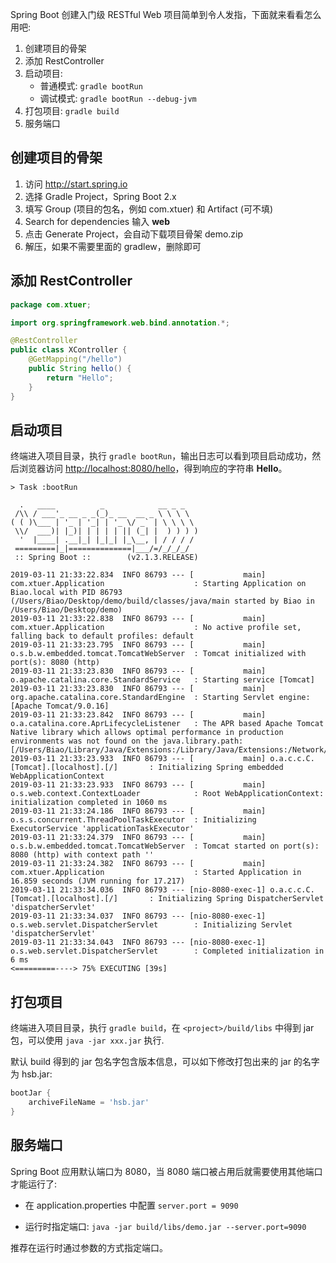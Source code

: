 Spring Boot 创建入门级 RESTful Web 项目简单到令人发指，下面就来看看怎么用吧:

1. 创建项目的骨架
2. 添加 RestController
3. 启动项目: 
   * 普通模式: `gradle bootRun`
   * 调试模式: `gradle bootRun --debug-jvm`
4. 打包项目: `gradle build` 
5. 服务端口

## 创建项目的骨架

1. 访问 <http://start.spring.io>
2. 选择 Gradle Project，Spring Boot 2.x
3. 填写 Group (项目的包名，例如 com.xtuer) 和 Artifact (可不填)
4. Search for dependencies 输入 **web**
5. 点击 Generate Project，会自动下载项目骨架 demo.zip
6. 解压，如果不需要里面的 gradlew，删除即可<!--more-->

## 添加 RestController

```java
package com.xtuer;

import org.springframework.web.bind.annotation.*;

@RestController
public class XController {
    @GetMapping("/hello")
    public String hello() {
        return "Hello";
    }
}
```

## 启动项目

终端进入项目目录，执行 `gradle bootRun`，输出日志可以看到项目启动成功，然后浏览器访问 <http://localhost:8080/hello>，得到响应的字符串 **Hello**。

```
> Task :bootRun

  .   ____          _            __ _ _
 /\\ / ___'_ __ _ _(_)_ __  __ _ \ \ \ \
( ( )\___ | '_ | '_| | '_ \/ _` | \ \ \ \
 \\/  ___)| |_)| | | | | || (_| |  ) ) ) )
  '  |____| .__|_| |_|_| |_\__, | / / / /
 =========|_|==============|___/=/_/_/_/
 :: Spring Boot ::        (v2.1.3.RELEASE)

2019-03-11 21:33:22.834  INFO 86793 --- [           main] com.xtuer.Application                    : Starting Application on Biao.local with PID 86793 (/Users/Biao/Desktop/demo/build/classes/java/main started by Biao in /Users/Biao/Desktop/demo)
2019-03-11 21:33:22.838  INFO 86793 --- [           main] com.xtuer.Application                    : No active profile set, falling back to default profiles: default
2019-03-11 21:33:23.795  INFO 86793 --- [           main] o.s.b.w.embedded.tomcat.TomcatWebServer  : Tomcat initialized with port(s): 8080 (http)
2019-03-11 21:33:23.830  INFO 86793 --- [           main] o.apache.catalina.core.StandardService   : Starting service [Tomcat]
2019-03-11 21:33:23.830  INFO 86793 --- [           main] org.apache.catalina.core.StandardEngine  : Starting Servlet engine: [Apache Tomcat/9.0.16]
2019-03-11 21:33:23.842  INFO 86793 --- [           main] o.a.catalina.core.AprLifecycleListener   : The APR based Apache Tomcat Native library which allows optimal performance in production environments was not found on the java.library.path: [/Users/Biao/Library/Java/Extensions:/Library/Java/Extensions:/Network/Library/Java/Extensions:/System/Library/Java/Extensions:/usr/lib/java:.]
2019-03-11 21:33:23.933  INFO 86793 --- [           main] o.a.c.c.C.[Tomcat].[localhost].[/]       : Initializing Spring embedded WebApplicationContext
2019-03-11 21:33:23.933  INFO 86793 --- [           main] o.s.web.context.ContextLoader            : Root WebApplicationContext: initialization completed in 1060 ms
2019-03-11 21:33:24.186  INFO 86793 --- [           main] o.s.s.concurrent.ThreadPoolTaskExecutor  : Initializing ExecutorService 'applicationTaskExecutor'
2019-03-11 21:33:24.379  INFO 86793 --- [           main] o.s.b.w.embedded.tomcat.TomcatWebServer  : Tomcat started on port(s): 8080 (http) with context path ''
2019-03-11 21:33:24.382  INFO 86793 --- [           main] com.xtuer.Application                    : Started Application in 16.859 seconds (JVM running for 17.217)
2019-03-11 21:33:34.036  INFO 86793 --- [nio-8080-exec-1] o.a.c.c.C.[Tomcat].[localhost].[/]       : Initializing Spring DispatcherServlet 'dispatcherServlet'
2019-03-11 21:33:34.037  INFO 86793 --- [nio-8080-exec-1] o.s.web.servlet.DispatcherServlet        : Initializing Servlet 'dispatcherServlet'
2019-03-11 21:33:34.043  INFO 86793 --- [nio-8080-exec-1] o.s.web.servlet.DispatcherServlet        : Completed initialization in 6 ms
<=========----> 75% EXECUTING [39s]
```

## 打包项目

终端进入项目目录，执行 `gradle build`，在 `<project>/build/libs` 中得到 jar 包，可以使用 `java -jar xxx.jar` 执行.

默认 build 得到的 jar 包名字包含版本信息，可以如下修改打包出来的 jar 的名字为 hsb.jar:

```groovy
bootJar {
    archiveFileName = 'hsb.jar'
}
```

## 服务端口

Spring Boot 应用默认端口为 8080，当 8080 端口被占用后就需要使用其他端口才能运行了:

* 在 application.properties 中配置 `server.port = 9090`

* 运行时指定端口: `java -jar build/libs/demo.jar --server.port=9090`

推荐在运行时通过参数的方式指定端口。